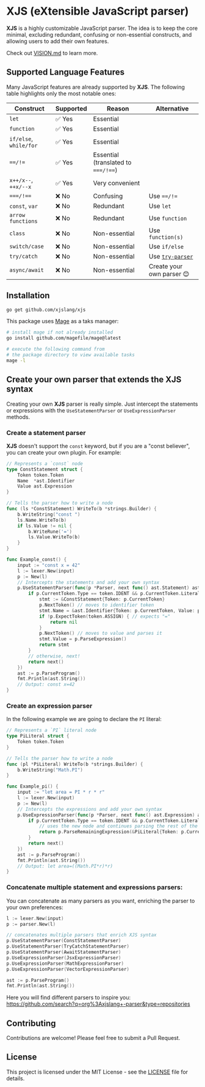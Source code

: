# XJS (eXtensible JavaScript parser)

**XJS** is a highly customizable JavaScript parser. The idea is to keep the core minimal, excluding redundant, confusing or non-essential constructs, and allowing users to add their own features.

Check out [VISION.md](./VISION.md) to learn more.

## Supported Language Features

Many JavaScript features are already supported by **XJS**. The following table highlights only the most notable ones:

| Construct              | Supported | Reason                              | Alternative                                               |
| ---------------------- | --------- | ----------------------------------- | --------------------------------------------------------- |
| `let`                  | ✅ Yes    | Essential                           |                                                           |
| `function`             | ✅ Yes    | Essential                           |                                                           |
| `if/else`, `while/for` | ✅ Yes    | Essential                           |                                                           |
| `==/!=`                | ✅ Yes    | Essential (translated to `===/!==`) |                                                           |
| `x++/x--`, `++x/--x`   | ✅ Yes    | Very convenient                     |                                                           |
| `===/!==`              | ❌ No     | Confusing                           | Use `==/!=`                                               |
| `const`, `var`         | ❌ No     | Redundant                           | Use `let`                                                 |
| `arrow functions`      | ❌ No     | Redundant                           | Use `function`                                            |
| `class`                | ❌ No     | Non-essential                       | Use `function(s)`                                         |
| `switch/case`          | ❌ No     | Non-essential                       | Use `if/else`                                             |
| `try/catch`            | ❌ No     | Non-essential                       | Use [`try-parser`](https://github.com/xjslang/try-parser) |
| `async/await`          | ❌ No     | Non-essential                       | Create your own parser 😊                                 |

## Installation

```bash
go get github.com/xjslang/xjs
```

This package uses [Mage](https://magefile.org/) as a taks manager:

```bash
# install mage if not already installed
go install github.com/magefile/mage@latest

# execute the following command from
# the package directory to view available tasks
mage -l
```

## Create your own parser that extends the XJS syntax

Creating your own **XJS** parser is really simple. Just intercept the statements or expressions with the `UseStatementParser` or `UseExpressionParser` methods.

### Create a statement parser

**XJS** doesn't support the `const` keyword, but if you are a "const believer", you can create your own plugin. For example:

```go
// Represents a `const` node
type ConstStatement struct {
	Token token.Token
	Name  *ast.Identifier
	Value ast.Expression
}

// Tells the parser how to write a node
func (ls *ConstStatement) WriteTo(b *strings.Builder) {
	b.WriteString("const ")
	ls.Name.WriteTo(b)
	if ls.Value != nil {
		b.WriteRune('=')
		ls.Value.WriteTo(b)
	}
}

func Example_const() {
	input := "const x = 42"
	l := lexer.New(input)
	p := New(l)
	// Intercepts the statements and add your own syntax
	p.UseStatementParser(func(p *Parser, next func() ast.Statement) ast.Statement {
		if p.CurrentToken.Type == token.IDENT && p.CurrentToken.Literal == "const" {
			stmt := &ConstStatement{Token: p.CurrentToken}
			p.NextToken() // moves to identifier token
			stmt.Name = &ast.Identifier{Token: p.CurrentToken, Value: p.CurrentToken.Literal}
			if !p.ExpectToken(token.ASSIGN) { // expects "="
				return nil
			}
			p.NextToken() // moves to value and parses it
			stmt.Value = p.ParseExpression()
			return stmt
		}
		// otherwise, next!
		return next()
	})
	ast := p.ParseProgram()
	fmt.Println(ast.String())
	// Output: const x=42
}
```

### Create an expression parser

In the following example we are going to declare the `PI` literal:

```go
// Represents a `PI` literal node
type PiLiteral struct {
	Token token.Token
}

// Tells the parser how to write a node
func (pl *PiLiteral) WriteTo(b *strings.Builder) {
	b.WriteString("Math.PI")
}

func Example_pi() {
	input := "let area = PI * r * r"
	l := lexer.New(input)
	p := New(l)
	// Intercepts the expressions and add your own syntax
	p.UseExpressionParser(func(p *Parser, next func() ast.Expression) ast.Expression {
		if p.CurrentToken.Type == token.IDENT && p.CurrentToken.Literal == "PI" {
			// uses the new node and continues parsing the rest of the expression
			return p.ParseRemainingExpression(&PiLiteral{Token: p.CurrentToken})
		}
		return next()
	})
	ast := p.ParseProgram()
	fmt.Println(ast.String())
	// Output: let area=((Math.PI*r)*r)
}
```

### Concatenate multiple statement and expressions parsers:

You can concatenate as many parsers as you want, enriching the parser to your own preferences:

```go
l := lexer.New(input)
p := parser.New(l)

// concatenates multiple parsers that enrich XJS syntax
p.UseStatementParser(ConstStatementParser)
p.UseStatementParser(TryCatchStatementParser)
p.UseStatementParser(AwaitStatementParser)
p.UseExpressionParser(JsxExpressionParser)
p.UseExpressionParser(MathExpressionParser)
p.UseExpressionParser(VectorExpressionParser)

ast := p.ParseProgram()
fmt.Println(ast.String())
```

Here you will find different parsers to inspire you:  
https://github.com/search?q=org%3Axjslang+-parser&type=repositories

## Contributing

Contributions are welcome! Please feel free to submit a Pull Request.

## License

This project is licensed under the MIT License - see the [LICENSE](LICENSE) file for details.
